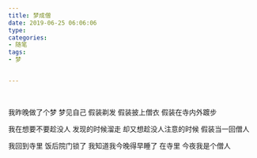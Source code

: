 ```yaml
---
title: 梦成僧
date: 2019-06-25 06:06:06
type: 
categories: 
- 随笔
tags:
- 梦


---
```


<br />

我昨晚做了个梦
梦见自己
假装剃发
假装披上僧衣
假装在寺内外踱步

我在想要不要趁没人
发现的时候溜走
却又想趁没人注意的时候
假装当一回僧人

我回到寺里
饭后院门锁了
我知道我今晚得早睡了
在寺里
今夜我是个僧人

